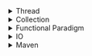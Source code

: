 <details>
<summary>Thread</summary>

* Multithreading nima?
* Thread nima?
* Process nima?
* Thread va process orasidagi farq?
* Javada thread bilan qanday ishlaymiz?
* Javada process bilan qanday ishlaymiz
* Thread clasining run() va start() mehodlari o'rtasidagi farqlar?
* Javada Runnable va Callable o'rtasidagi farq?
* Volatile keyvordi nima vazifani bajaradi?
* Thread-safety nima va qanday?
* Race-condition muommosi nima?
* Javada thread qanday toxtatiladi?
* Javada threadni toxtatishni ayni qaysi usuli tabsiya qilinmaydi? va nega?
* Javada ikkita thread bir-biri bilan qanday malumot almashadi?
* Javada notify() bilan notifyAll() methodlari o'rtasidagi farq?
* ThreadLocal haqida tushuncha? biz qay vaziyatlarda undan foydalanamiz?
* Javada Stack va Heap o'rtasidagi farq?
* Javada Synchronized va Cuncurrent collection o'rtasidagi farq?
* ThreadPool nima? nima uchun javada threadPooldan foydalanish kerak?
* Javada deadlock nima ? va undan qanday qochish mumkin?
* Livelock va deadlock orasidagi farq?
</details>

<details>
<summary>Collection</summary>

* what is collection in java?
* what is a framework in java?
* what is the difference between array and collection in java?
* what are the various interfaces used in java collections framework?
* Explain the hierarchy of the collection framework in java?
* What are the advantages of the collection framework?
* What is ArrayList in java?
* What is the difference between collection and collections?
* Difference between arrayList and linkedList in the java collection framework?
* What is an iterator?
* Javada native data typelar qaysilar?
</details>

<details>
<summary>Functional Paradigm</summary>

* What is lambda expression in java?
* What are the benefits of using a lambda expression?
* What are the benefits of using a lambda expression?
* Which method you can pass lambda expression?
</details>

<details>
<summary>IO</summary>

</details>

<details>
<summary>Maven</summary>

* Maven nima?
* Maven bizga qanday yordam beradi?
* Mavenning qanday elementlari mavjud?
* Plugin o'zi nima? va qanday turlarini bilasiz?
* git bushda qanday kamanda orqali yangi maven proyect yaratish mumkin?
* mavenning ko'p ishlatiladigan kamandalaridan sanab bering?
* Biz mavenda o'z dependensiyimizni qanday yaratamiz?
* Maven loyihasi yaratganingizda qanday katalog tuzulmasi hosil bo'ladi?
* Json nima?
* Json malumot turi qachon chiqqan? va ungacha uning o'rnini asosan qaysi malumot turlari bosgan?
</details>